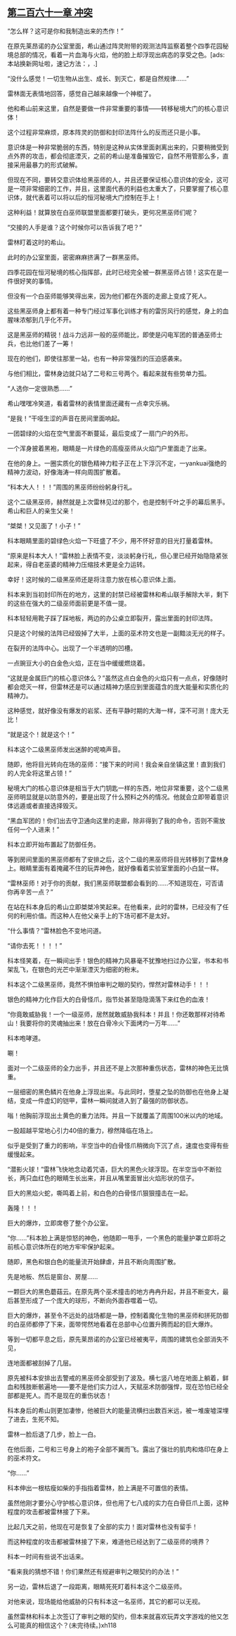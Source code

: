 ## [第二百六十一章 冲突](https://www.xxbiquge.com/11_11222/8844856.html)


  “怎么样？这可是你和我制造出来的杰作！”

  在原先莱昂诺的办公室里面，希山通过阵灵附带的观测法阵监察着整个四季花园秘境总部的情况，看着一片血海与火焰，他的脸上却浮现出病态的享受之色。[ads:本站换新网址啦，速记方法：，.]

  “没什么感觉！一切生物从出生、成长、到灭亡，都是自然规律……”

  雷林面无表情地回答，感觉自己越来越像一个神棍了。

  他和希山前来这里，自然是要做一件非常重要的事情——转移秘境大门的核心意识体！

  这个过程非常麻烦，原本阵灵的防御和封印法阵什么的反而还只是小事。

  意识体是一种非常脆弱的东西，特别是这种从实体里面剥离出来的，只要稍微受到点外界的攻击，都会彻底湮灭，之前的希山是准备摧毁它，自然不用管那么多，直接采用最暴力的形式破解。

  但现在不同，要转交意识体给黑巫师的人，并且还要保证核心意识体的安全，这可是一项非常细密的工作，并且，这里面代表的利益也太重大了，只要掌握了核心意识体，就代表着可以将以后的恒河秘境大门控制在手上！

  这种利益！就算放在白巫师联盟里面都要打破头，更何况黑巫师们呢？

  “交接的人手是谁？这个时候你可以告诉我了吧？”

  雷林盯着这时的希山。

  此时的办公室里面，密密麻麻挤满了一群黑巫师。

  四季花园在恒河秘境的核心指挥部，此时已经完全被一群黑巫师占领！这实在是一件很好笑的事情。

  但没有一个白巫师能够笑得出来，因为他们都在外面的走廊上变成了死人。

  这些黑巫师身上都有着一种专门经过军事化训练才有的雷厉风行的感觉，身上的血腥味浓郁到几乎化不开。

  这是黑巫师的精锐！战斗力远非一般的巫师能比，即使是闪电军团的普通巫师士兵，也比他们差了一筹！

  现在的他们，即使往那里一站，也有一种非常强烈的压迫感袭来。

  与他们相比，雷林身边就只站了二号和三号两个。看起来就有些势单力孤。

  “人选你一定很熟悉……”

  希山嘿嘿冷笑道，看着雷林的表情里面还藏有一点幸灾乐祸。

  “是我！”干哑生涩的声音在房间里面响起。

  一团碧绿的火焰在空气里面不断蔓延，最后变成了一扇门户的外形。

  一个浑身披着黑袍，眼睛是一片绿色的高瘦巫师从火焰门户里面走了出来。

  在他的身上。一圈实质化的银色精神力粒子正在上下浮沉不定，一yankuai强绝的精神力波动，好像海涛一样向周围扩散着。

  “科本大人！！！”周围的黑巫师纷纷躬身行礼。

  这个二级黑巫师，赫然就是上次雷林见过的那个，也是控制千叶之手的幕后黑手。希山和巨人的亲生父亲！

  “桀桀！又见面了！小子！”

  科本眼睛里面的碧绿色火焰一下旺盛了不少，用不怀好意的目光打量着雷林。

  “原来是科本大人！”雷林脸上表情不变，淡淡躬身行礼，但心里已经开始隐隐紧张起来，得自老巫婆的精神力压缩技术更是全力运转。

  幸好！这时候的二级黑巫师还是将注意力放在核心意识体上面。

  科本来到当初封印所在的地方，这里的封禁已经被雷林和希山联手解除大半，剩下的这些在强大的二级巫师面前更是不值一提。

  科本轻轻用靴子踩了踩地板，两边的办公桌立即裂开，露出里面的封印法阵。

  只是这个时候的法阵已经毁掉了大半，上面的巫术符文也是一副黯淡无光的样子。

  在裂开的法阵中心。出现了一个半透明的凹槽。

  一点豌豆大小的白金色火焰，正在当中缓缓燃烧着。

  “这就是金属巨门的核心意识体么？”虽然这点白金色的火焰只有一点点，好像随时都会熄灭一样，但雷林还是可以通过精神力感应到里面蕴含的庞大能量和实质化的精神力。

  这种感觉，就好像没有爆发的岩浆、还有平静时期的大海一样，深不可测！庞大无比！

  “就是这个！就是这个！”

  科本这个二级黑巫师发出迷醉的呢喃声音。

  随即，他将目光转向在场的巫师：“接下来的时间！我会亲自坐镇这里！直到我们的人完全将这里占领！”

  秘境大门的核心意识体是相当于大门钥匙一样的东西，地位非常重要，这个二级黑巫师明显就是以防意外的，要是出现了什么预料之外的情况。他就会立即带着意识体远遁或者直接选择毁灭。

  “黑血军团的！你们出去守卫通向这里的走廊，除非得到了我的命令，否则不需放任何一个人进来！”

  科本立即开始布置起了防御任务。

  等到房间里面的黑巫师都有了安排之后，这个二级的黑巫师将目光转移到了雷林身上。眼睛里面有着掩藏不住的玩弄神色，就好像看着实验室里面的小白鼠一样。

  “雷林巫师！对于你的贡献，我们黑巫师联盟都会看到的……不知道现在，可否请你再辛苦一点？”

  在站在科本身后的希山立即桀桀冷笑起来。在他看来，此时的雷林，已经没有了任何的利用价值。而这种人在他父亲手上的下场可都不是太好。

  “什么事情？”雷林脸色不变地问道。

  “请你去死！！！！”

  科本怪笑着，在一瞬间出手！银色的精神力风暴毫不犹豫地扫过办公室，书本和书架乱飞，在银色的光芒中渐渐湮灭为细密的粉末。

  科本这个二级黑巫师，竟然不惧怕审判之眼的契约，悍然对雷林动手！！！

  银色的精神力化作巨大的白骨怪爪，指节处甚至隐隐滴落下来红色的血液！

  “你竟敢威胁我！一个一级巫师，居然就敢威胁我科本！并且！你还敢那样对待希山！我要将你的灵魂抽出来！放在白骨冷火下面烤灼一万年……”

  科本咆哮道。

  唰！

  面对一个二级巫师的全力出手，并且还不是上次那种重伤状态，雷林的神色无比慎重。

  一层细密的黑色鳞片在他身上浮现出来。与此同时，堕星之坠的防御也在他身上凝结，变成一件虚幻的铠甲，雷林一瞬间就进入到了最强的防御状态。

  嗡！他胸前浮现出土黄色的重力法阵。并且一下就覆盖了周围100米以内的地域。

  一股超越平常地心引力40倍的重力，穆然降临在场上。

  似乎是受到了重力的影响，半空当中的白骨怪爪稍微向下沉了点，速度也变得有些缓慢起来。

  “潜影火球！”雷林飞快地念动着咒语，巨大的黑色火球浮现。在半空当中不断拉长，两只血红色的眼睛生长出来，并且从嘴里面冒出火焰形状的信子。

  巨大的黑焰火蛇，嘶鸣着上前，和白色的白骨怪爪狠狠撞击在一起。

  轰隆！！！

  巨大的爆炸，立即席卷了整个办公室。

  “你……”科本脸上满是惊怒的神色，他随即一甩手，一个黑色的能量护罩立即将之前核心意识体所在的地方牢牢保护起来。

  随即，黑色和银白色的能量流开始肆虐，并且不断向周围扩散。

  先是地板、然后是窗台、房屋……

  一颗巨大的黑色蘑菇云。在原先两个巫术撞击的地方冉冉升起，并且不断变大，最后甚至形成了一个庞大的球形，不断向外面吞噬着一切。

  巨大的爆炸，甚至令不远处的战场都是一静，控制着魔化生物的黑巫师和拼死防御的白巫师都停了下来，面带愕然地看着在总部中心位置升腾而起的巨大爆炸。

  等到一切都平息之后，原先莱昂诺的办公室已经被夷平，周围的建筑也全部消失不见，

  连地面都被刮掉了几层。

  原先被科本安排出去警戒的黑巫师全部受到了波及。横七竖八地在地面上躺着，鲜血和残肢断骸遍地——要不是他们实力过人，天赋巫术防御强悍，现在恐怕已经全部都是死人。而不是现在的重伤状态！

  科本身后的希山则更加凄惨，他被巨大的能量流横扫出数百米远，被一堆废墟深埋了进去，生死不知。

  雷林一脸后退了几步，脸上一白。

  在他后面，二号和三号身上的袍子全部不翼而飞。露出了强壮的肌肉和烙印在身上的巫术符文。

  “你……”

  科本伸出一根枯瘦如柴的手指指着雷林，脸上满是不可置信的表情。

  虽然他刚才要分心守护核心意识体，但也用了七八成的实力在白骨巨爪上面，这种程度的攻击都被雷林接了下来。

  比起几天之前，他现在可是恢复了全部的实力！面对雷林也没有留手！

  而这种程度的攻击都被雷林接了下来，难道他已经达到了二级巫师的境界？

  科本一时间有些说不出话来。

  “看来我的猜想不错！你们果然还有规避审判之眼契约的办法！”

  另一边，雷林后退了一段距离，眼睛死死盯着科本这个二级巫师。

  对他来说，现场能给他威胁的只有科本这一名巫师，其它的都可以无视。

  虽然雷林和科本上次签订了审判之眼的契约，但本来就喜欢玩弄文字游戏的他又怎么可能真的相信这个？(未完待续。)xh118
